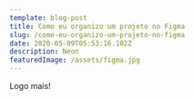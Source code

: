 ```yaml
---
template: blog-post
title: Como eu organizo um projeto no Figma
slug: /como-eu-organizo-um-projeto-no-figma
date: 2020-05-09T05:53:16.102Z
description: Neon
featuredImage: /assets/figma.jpg
---
```


Logo mais!
